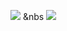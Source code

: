 <img src="https://img.shields.io/badge/Javascript-F7DF1E?style=flat-square&logo=Javascript&logoColor=white"/></a>
&nbs
<img src="https://img.shields.io/badge/Javascript-#DB33F?style=flat-square&logo=Spring&logoColor=white"/></a>


